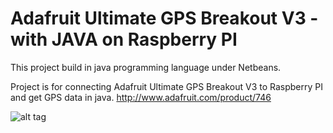 # Adafruit Ultimate GPS Breakout V3 - with JAVA on Raspberry PI

This project build in java programming language under Netbeans.

Project is for connecting Adafruit Ultimate GPS Breakout V3 to Raspberry PI and get GPS data in java.
http://www.adafruit.com/product/746

![alt tag](http://url/to/img.png)
